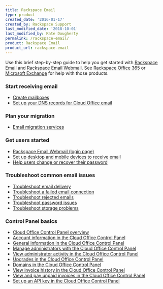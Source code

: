```yaml
---
title: Rackspace Email
type: product
created_date: '2016-01-17'
created_by: Rackspace Support
last_modified_date: '2018-10-01'
last_modified_by: Kate Dougherty
permalink: /rackspace-email/
product: Rackspace Email
product_url: rackspace-email
---
```


Use this brief step-by-step guide to help you get started with [Rackspace
Email](https://www.rackspace.com/email-hosting) and [Rackspace Email
Webmail](https://www.rackspace.com/email-hosting/webmail). See [Rackspace
Office 365](/support/how-to/office-365) or [Microsoft Exchange](/support/how-to/exchange) for
help with those products.


###  Start receiving email
- [Create mailboxes](/support/how-to/add-rackspace-email-mailboxes)
- [Set up your DNS records for Cloud Office email ](/support/how-to/set-up-dns-records-for-cloud-office-email)

###  Plan your migration

- [Email migration services](/support/how-to/email-migration-services)

### Get users started
- [Rackspace Email Webmail (login page)](https://apps.rackspace.com/index.php)
- [Set up desktop and mobile devices to receive email](https://emailhelp.rackspace.com/)
- [Help users change or recover their password](/support/how-to/rackspace-email-password-recovery-faq/)

### Troubleshoot common email issues
- [Troubleshoot email delivery](/support/how-to/troubleshoot-email-delivery)
- [Troubleshoot a failed email connection](/support/how-to/troubleshoot-failed-email-connection)
- [Troubleshoot rejected emails](/support/how-to/common-email-bounces)
- [Troubleshoot password issues](/support/how-to/rackspace-email-password-recovery-faq)
- [Troubleshoot storage problems](/support/how-to/rackspace-email-storage-maintenance-and-best-practices)

###  Control Panel basics

- [Cloud Office Control Panel overview](/support/how-to/cloud-office-control-panel-overview)
- [Account information in the Cloud Office Control Panel](/support/how-to/my-account-cloud-office-control-panel)
- [General information in the Cloud Office Control Panel](/support/how-to/general-information-cloud-office-control-panel)
- [Manage administrators with the Cloud Office Control Panel](/support/how-to/manage-email-administrators-with-the-cloud-office-control-panel)
- [View administrator activity in the Cloud Office Control Panel](/support/how-to/view-administrator-activity-in-the-cloud-office-control-panel)
- [Upgrades in the Cloud Office Control Panel](/support/how-to/upgrades-cloud-office-control-panel)
- [Domains in the Cloud Office Control Panel](/support/how-to/domains-cloud-office-control-panel)
- [View invoice history in the Cloud Office Control Panel](/support/how-to/view-invoice-history-cloud-office-control-panel)
- [View and pay unpaid invoices in the Cloud Office Control Panel](/support/how-to/view-and-pay-unpaid-invoices-cloud-office-control-panel)
- [Set up an API key in the Cloud Office Control Panel](/support/how-to/set-up-an-api-key-cloud-office-control-panel)
